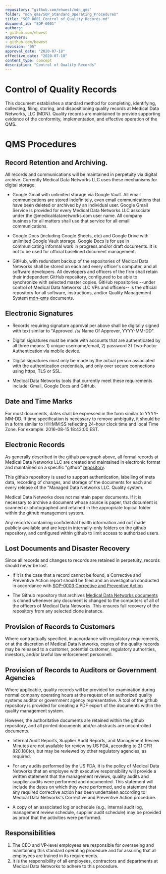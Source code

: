 ```yaml
---
repository: "github.com/ehwest/mdn_qms"
folder: "mdn_qms/SOP_Standard_Operating_Procedures"
title: "SOP_0001_Control_of_Quality_Records.md"
document_id: "SOP-0001"
authors:
- github.com/ehwest
approvers:
- github.com/bewest
revision: "05"
approval_date: "2020-07-18"
effective_date: "2020-07-18"
content_type: concept
description: "Control of Quality Records"
---
```


# Control of Quality Records

This document establishes a standard method for completing, identifying, collecting, filing, storing, and dispositioning quality records at Medical Data Networks, LLC (MDN). Quality records are maintained to provide supporting evidence of the conformity, implementation, and effective operation of the QMS.

# QMS Procedures

## Record Retention and Archiving.

All records and communications will be maintained in perpetuity via digital archive. Currently Medical Data Networks LLC uses these mechanisms for digital storage:

  * Google Gmail with unlimited storage via Google Vault. All email communications are stored indefinitely, even email communications that have been deleted or archived by an individual user.  Google Gmail Service is provided for every Medical Data Networks LLC associate under the <user>@medicaldatanetworks.com user name.  All company business for all matters shall use that service for all email communications.
 
  * Google Docs (including Google Sheets, etc) and Google Drive with unlimited Google Vault storage.  Google Docs is for use in communicating informal work in progress and/or draft documents.  It is not to be used for official baselined document management.
  
  * GitHub, with redundant backup of the repositories of Medical Data Networks shall be stored on each and every officer's computer, and all software developers.  All developers and officers of the firm shall retain their independent GitHub repository, configured to be able to synchronize with selected master copies.  GitHub repositories --under control of Medical Data Networks LLC VPs and officers-- is the official repository for all software, instructions, and/or Quality Management System [mdn-qms](https://github.com/ehwest/mdn_qms) documents.

## Electronic Signatures

 * Records requiring signature approval per above shall be digitally signed with text similar to &quot;Approved. /s/ Name Of Approver, YYYY-MM-DD&quot;.
 
 * Digital signatures must be made with accounts that are authenticated by all three means: 1) unique username/email, 2) password 3) Two-Factor Authentication via mobile device.
 
 * Digital signatures must only be made by the actual person associated with the authentication credentials, and only over secure connections using https, TLS or SSL.
 
 * Medical Data Networks tools that currently meet these requirements include: Gmail, Google Docs and GitHub.

## Date and Time Marks

For most documents, dates shall be expressed in the form similar to YYYY-MM-DD. If time specification is necessary to remove ambiguity, it should be in a form similar to HH:MM:SS reflecting 24-hour clock time and local Time Zone. For example: 2016-08-15 18:43:00 EST.

## Electronic Records

As generally described in the github paragraph above, all formal records at Medical Data Networks LLC are created and maintained in electronic format and maintained on a specific "github" [repository](https://github.com/ehwest/mdn_qms).

This github repository is used to support authentication, labelling of meta data, recording of changes, and storage of the documents for each and every release of the "Managed Data Networks LLC. Quality system. 

Medical Data Networks does not maintain paper documents. If it is necessary to archive a document whose source is paper, that document is scanned or photographed and retained in the appropriate topical folder within the github management system.  

Any records containing confidential health information and not made publicly available and are kept in internally-only folders on the github repository, and configured within github to limit access to authorized users. 

## Lost Documents and Disaster Recovery

Since all records and changes to records are retained in perpetuity, records should never be lost.

 * If it is the case that a record cannot be found, a Corrective and Preventive Action report should be filed and an investigation conducted in accordance with [SOP-0003 Corrective and Preventive Action](https://github.com/ehwest/mdn_qms/blob/master/SOP_Standard_Operating_Procedures/SOP_0003_Corrective_and_Preventative_action.md)
 
 * The Github repository that archives [Medical Data Networks documents](https://github.com/ehwest/mdn_qms) is cloned whenever any document is changed to the computers of all of the officers of Medical Data Networks. This ensures full recovery of the repository from any selected clone instance. 

## Provision of Records to Customers

Where contractually specified, in accordance with regulatory requirements, or at the discretion of Medical Data Networks, copies of the quality records may be released to a customer, potential customer, regulatory authorities, investors, and/or lawful law enforcement personnell.

## Provision of Records to Auditors or Government Agencies

Where applicable, quality records will be provided for examination during normal company operating hours at the request of an authorized quality systems auditor or government agency representative.   A tool of the github repository is provided for creating a PDF export of the documents within the quality management system.   

However, the authoritative documents are retained within the github repository, and all printed documents and/or abstracts are uncontrolled documents.

 * Internal Audit Reports, Supplier Audit Reports, and Management Review Minutes are not available for review by US FDA, according to 21 CFR 820.180(c), but may be reviewed by other regulatory agencies, as required.
 
 * For any audits performed by the US FDA, it is the policy of Medical Data Networks that an employee with executive responsibility will provide a written statement that the management reviews, quality audits and supplier audits were performed and documented. This statement will include the dates on which they were performed, and a statement that any required corrective action has been undertaken according to Medical Data Networks&#39;s Corrective and Preventive Action procedure.
 
 * A copy of an associated log or schedule (e.g., internal audit log, management review schedule, supplier audit schedule) may be provided as proof that the activities were performed.
 
 ## Responsibilities

1. The CEO and VP-level employees are responsible for overseeing and maintaining this standard operating procedure and for assuring that all employees are trained in its requirements.
2. It is the responsibility of all employees, contractors and departments at Medical Data Networks to adhere to this procedure.
